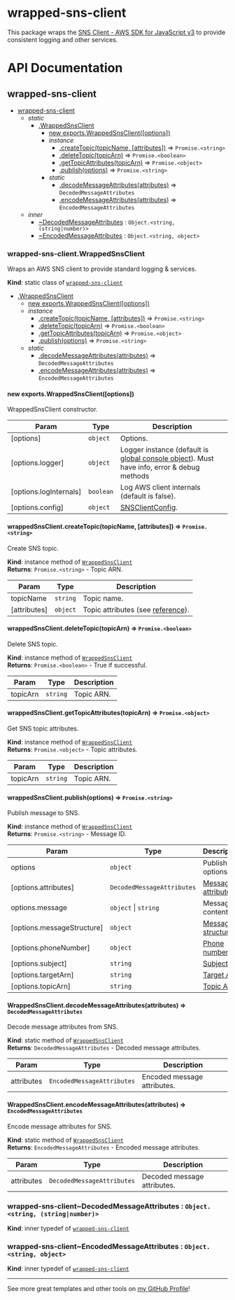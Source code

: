 # wrapped-sns-client

This package wraps the [SNS Client - AWS SDK for JavaScript v3](https://docs.aws.amazon.com/AWSJavaScriptSDK/v3/latest/clients/client-sns/index.html) to provide consistent logging and other services.

# API Documentation

<a name="module_wrapped-sns-client"></a>

## wrapped-sns-client

* [wrapped-sns-client](#module_wrapped-sns-client)
    * _static_
        * [.WrappedSnsClient](#module_wrapped-sns-client.WrappedSnsClient)
            * [new exports.WrappedSnsClient([options])](#new_module_wrapped-sns-client.WrappedSnsClient_new)
            * _instance_
                * [.createTopic(topicName, [attributes])](#module_wrapped-sns-client.WrappedSnsClient+createTopic) ⇒ <code>Promise.&lt;string&gt;</code>
                * [.deleteTopic(topicArn)](#module_wrapped-sns-client.WrappedSnsClient+deleteTopic) ⇒ <code>Promise.&lt;boolean&gt;</code>
                * [.getTopicAttributes(topicArn)](#module_wrapped-sns-client.WrappedSnsClient+getTopicAttributes) ⇒ <code>Promise.&lt;object&gt;</code>
                * [.publish(options)](#module_wrapped-sns-client.WrappedSnsClient+publish) ⇒ <code>Promise.&lt;string&gt;</code>
            * _static_
                * [.decodeMessageAttributes(attributes)](#module_wrapped-sns-client.WrappedSnsClient.decodeMessageAttributes) ⇒ <code>DecodedMessageAttributes</code>
                * [.encodeMessageAttributes(attributes)](#module_wrapped-sns-client.WrappedSnsClient.encodeMessageAttributes) ⇒ <code>EncodedMessageAttributes</code>
    * _inner_
        * [~DecodedMessageAttributes](#module_wrapped-sns-client..DecodedMessageAttributes) : <code>Object.&lt;string, (string\|number)&gt;</code>
        * [~EncodedMessageAttributes](#module_wrapped-sns-client..EncodedMessageAttributes) : <code>Object.&lt;string, object&gt;</code>

<a name="module_wrapped-sns-client.WrappedSnsClient"></a>

### wrapped-sns-client.WrappedSnsClient
Wraps an AWS SNS client to provide standard logging & services.

**Kind**: static class of [<code>wrapped-sns-client</code>](#module_wrapped-sns-client)  

* [.WrappedSnsClient](#module_wrapped-sns-client.WrappedSnsClient)
    * [new exports.WrappedSnsClient([options])](#new_module_wrapped-sns-client.WrappedSnsClient_new)
    * _instance_
        * [.createTopic(topicName, [attributes])](#module_wrapped-sns-client.WrappedSnsClient+createTopic) ⇒ <code>Promise.&lt;string&gt;</code>
        * [.deleteTopic(topicArn)](#module_wrapped-sns-client.WrappedSnsClient+deleteTopic) ⇒ <code>Promise.&lt;boolean&gt;</code>
        * [.getTopicAttributes(topicArn)](#module_wrapped-sns-client.WrappedSnsClient+getTopicAttributes) ⇒ <code>Promise.&lt;object&gt;</code>
        * [.publish(options)](#module_wrapped-sns-client.WrappedSnsClient+publish) ⇒ <code>Promise.&lt;string&gt;</code>
    * _static_
        * [.decodeMessageAttributes(attributes)](#module_wrapped-sns-client.WrappedSnsClient.decodeMessageAttributes) ⇒ <code>DecodedMessageAttributes</code>
        * [.encodeMessageAttributes(attributes)](#module_wrapped-sns-client.WrappedSnsClient.encodeMessageAttributes) ⇒ <code>EncodedMessageAttributes</code>

<a name="new_module_wrapped-sns-client.WrappedSnsClient_new"></a>

#### new exports.WrappedSnsClient([options])
WrappedSnsClient constructor.


| Param | Type | Description |
| --- | --- | --- |
| [options] | <code>object</code> | Options. |
| [options.logger] | <code>object</code> | Logger instance (default is [global console object](https://nodejs.org/api/console.html#class-console)). Must have info, error & debug methods |
| [options.logInternals] | <code>boolean</code> | Log AWS client internals (default is false). |
| [options.config] | <code>object</code> | [SNSClientConfig](https://docs.aws.amazon.com/AWSJavaScriptSDK/v3/latest/clients/client-sns/interfaces/snsclientconfig.html). |

<a name="module_wrapped-sns-client.WrappedSnsClient+createTopic"></a>

#### wrappedSnsClient.createTopic(topicName, [attributes]) ⇒ <code>Promise.&lt;string&gt;</code>
Create SNS topic.

**Kind**: instance method of [<code>WrappedSnsClient</code>](#module_wrapped-sns-client.WrappedSnsClient)  
**Returns**: <code>Promise.&lt;string&gt;</code> - Topic ARN.  

| Param | Type | Description |
| --- | --- | --- |
| topicName | <code>string</code> | Topic name. |
| [attributes] | <code>object</code> | Topic attributes (see [reference](https://docs.aws.amazon.com/AWSJavaScriptSDK/v3/latest/clients/client-sns/interfaces/createtopiccommandinput.html#attributes)). |

<a name="module_wrapped-sns-client.WrappedSnsClient+deleteTopic"></a>

#### wrappedSnsClient.deleteTopic(topicArn) ⇒ <code>Promise.&lt;boolean&gt;</code>
Delete SNS topic.

**Kind**: instance method of [<code>WrappedSnsClient</code>](#module_wrapped-sns-client.WrappedSnsClient)  
**Returns**: <code>Promise.&lt;boolean&gt;</code> - True if successful.  

| Param | Type | Description |
| --- | --- | --- |
| topicArn | <code>string</code> | Topic ARN. |

<a name="module_wrapped-sns-client.WrappedSnsClient+getTopicAttributes"></a>

#### wrappedSnsClient.getTopicAttributes(topicArn) ⇒ <code>Promise.&lt;object&gt;</code>
Get SNS topic attributes.

**Kind**: instance method of [<code>WrappedSnsClient</code>](#module_wrapped-sns-client.WrappedSnsClient)  
**Returns**: <code>Promise.&lt;object&gt;</code> - Topic attributes.  

| Param | Type | Description |
| --- | --- | --- |
| topicArn | <code>string</code> | Topic ARN. |

<a name="module_wrapped-sns-client.WrappedSnsClient+publish"></a>

#### wrappedSnsClient.publish(options) ⇒ <code>Promise.&lt;string&gt;</code>
Publish message to SNS.

**Kind**: instance method of [<code>WrappedSnsClient</code>](#module_wrapped-sns-client.WrappedSnsClient)  
**Returns**: <code>Promise.&lt;string&gt;</code> - Message ID.  

| Param | Type | Description |
| --- | --- | --- |
| options | <code>object</code> | Publish options. |
| [options.attributes] | <code>DecodedMessageAttributes</code> | [Message attributes.](DecodedMessageAttributes) |
| options.message | <code>object</code> \| <code>string</code> | Message content. |
| [options.messageStructure] | <code>object</code> | [Message structure](https://docs.aws.amazon.com/AWSJavaScriptSDK/v3/latest/clients/client-sns/interfaces/publishcommandinput.html#messagestructure). |
| [options.phoneNumber] | <code>object</code> | [Phone number](https://docs.aws.amazon.com/AWSJavaScriptSDK/v3/latest/clients/client-sns/interfaces/publishcommandinput.html#phonenumber). |
| [options.subject] | <code>string</code> | [Subject](https://docs.aws.amazon.com/AWSJavaScriptSDK/v3/latest/clients/client-sns/interfaces/publishcommandinput.html#subject) |
| [options.targetArn] | <code>string</code> | [Target ARN](https://docs.aws.amazon.com/AWSJavaScriptSDK/v3/latest/clients/client-sns/interfaces/publishcommandinput.html#targetarn) |
| [options.topicArn] | <code>string</code> | [Topic ARN](https://docs.aws.amazon.com/AWSJavaScriptSDK/v3/latest/clients/client-sns/interfaces/publishcommandinput.html#topicarn) |

<a name="module_wrapped-sns-client.WrappedSnsClient.decodeMessageAttributes"></a>

#### WrappedSnsClient.decodeMessageAttributes(attributes) ⇒ <code>DecodedMessageAttributes</code>
Decode message attributes from SNS.

**Kind**: static method of [<code>WrappedSnsClient</code>](#module_wrapped-sns-client.WrappedSnsClient)  
**Returns**: <code>DecodedMessageAttributes</code> - Decoded message attributes.  

| Param | Type | Description |
| --- | --- | --- |
| attributes | <code>EncodedMessageAttributes</code> | Encoded message attributes. |

<a name="module_wrapped-sns-client.WrappedSnsClient.encodeMessageAttributes"></a>

#### WrappedSnsClient.encodeMessageAttributes(attributes) ⇒ <code>EncodedMessageAttributes</code>
Encode message attributes for SNS.

**Kind**: static method of [<code>WrappedSnsClient</code>](#module_wrapped-sns-client.WrappedSnsClient)  
**Returns**: <code>EncodedMessageAttributes</code> - Encoded message attributes.  

| Param | Type | Description |
| --- | --- | --- |
| attributes | <code>DecodedMessageAttributes</code> | Decoded message attributes. |

<a name="module_wrapped-sns-client..DecodedMessageAttributes"></a>

### wrapped-sns-client~DecodedMessageAttributes : <code>Object.&lt;string, (string\|number)&gt;</code>
**Kind**: inner typedef of [<code>wrapped-sns-client</code>](#module_wrapped-sns-client)  
<a name="module_wrapped-sns-client..EncodedMessageAttributes"></a>

### wrapped-sns-client~EncodedMessageAttributes : <code>Object.&lt;string, object&gt;</code>
**Kind**: inner typedef of [<code>wrapped-sns-client</code>](#module_wrapped-sns-client)  

---

See more great templates and other tools on
[my GitHub Profile](https://github.com/karmaniverous)!
